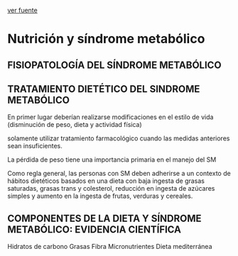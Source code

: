 [ver fuente](/docs/documentacion/nutricion_y_sindrome_metabolico.pdf)

# Nutrición y síndrome metabólico

## FISIOPATOLOGÍA DEL SÍNDROME METABÓLICO

## TRATAMIENTO DIETÉTICO DEL SINDROME METABÓLICO

En primer lugar deberían realizarse modificaciones en el estilo de vida (disminución de peso, dieta y actividad
física) 

solamente utilizar tratamiento farmacológico cuando las medidas anteriores sean insuficientes.

La pérdida de peso tiene una importancia primaria en el manejo del SM

Como regla general, las personas con SM deben adherirse a un contexto de hábitos dietéticos basados en una dieta con baja ingesta de grasas saturadas, grasas trans y colesterol, reducción en ingesta de azúcares simples y aumento en la ingesta de frutas, verduras y cereales.

## COMPONENTES DE LA DIETA Y SÍNDROME METABÓLICO: EVIDENCIA CIENTÍFICA
Hidratos de carbono
Grasas
Fibra
Micronutrientes
Dieta mediterránea
